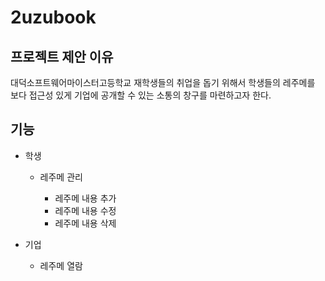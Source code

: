 # 2uzubook

## 프로젝트 제안 이유

대덕소프트웨어마이스터고등학교 재학생들의 취업을 돕기 위해서 학생들의 레주메를 보다 접근성 있게 기업에 공개할 수 있는 소통의 창구를 마련하고자 한다.


## 기능

* 학생

    * 레주메 관리

        * 레주메 내용 추가
        * 레주메 내용 수정
        * 레주메 내용 삭제

* 기업

    * 레주메 열람